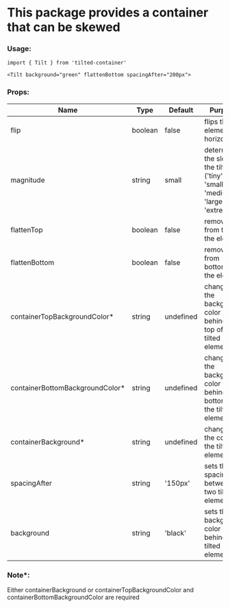 # This package provides a container that can be skewed

### Usage:

`import { Tilt } from 'tilted-container'`

`<Tilt background="green" flattenBottom spacingAfter="200px">`


### Props:

Name | Type | Default | Purpose 
-----|-------|--------|-------
flip | boolean | false | flips the element horizontally
magnitude | string | small | determines the slop of the tilt ('tiny', 'small', 'medium', 'large', 'extreme')
flattenTop | boolean | false | removes tilt from top of the element
flattenBottom | boolean | false | removes tilt from bottom of the element
containerTopBackgroundColor* | string | undefined | changes the background color behind the top of the tilted element
containerBottomBackgroundColor* | string | undefined | changes the background color behind the bottom of the tilted element
containerBackground* | string | undefined | changes the color of the tilted element
spacingAfter | string | '150px' | sets the spacing between two tilted elements
background | string | 'black' | sets the background color behind the tilted element

### Note*:
Either containerBackground or containerTopBackgroundColor and containerBottomBackgroundColor are required

